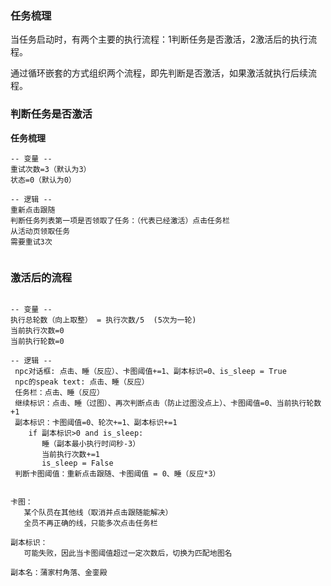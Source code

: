 
   
### 任务梳理

 当任务启动时，有两个主要的执行流程：1判断任务是否激活，2激活后的执行流程。

 通过循环嵌套的方式组织两个流程，即先判断是否激活，如果激活就执行后续流程。


### 判断任务是否激活


**任务梳理**

```text
-- 变量 --
重试次数=3（默认为3）
状态=0（默认为0）

-- 逻辑 --
重新点击跟随
判断任务列表第一项是否领取了任务：（代表已经激活）点击任务栏
从活动页领取任务
需要重试3次
   
```


### 激活后的流程

```text

-- 变量 --
执行总轮数（向上取整） = 执行次数/5  (5次为一轮)
当前执行次数=0
当前执行轮数=0

-- 逻辑 --
 npc对话框: 点击、睡（反应）、卡图阈值+=1、副本标识=0、is_sleep = True
 npc的speak text: 点击、睡（反应）
 任务栏：点击、睡（反应）
 继续标识：点击、睡（过图）、再次判断点击（防止过图没点上）、卡图阈值=0、当前执行轮数+1
 副本标识：卡图阈值=0、轮次+=1、副本标识+=1
    if 副本标识>0 and is_sleep:
       睡（副本最小执行时间秒-3）
       当前执行次数+=1
       is_sleep = False
 判断卡图阈值：重新点击跟随、卡图阈值 = 0、睡（反应*3）


卡图：
   某个队员在其他线（取消并点击跟随能解决）
   全员不再正确的线，只能多次点击任务栏
   
副本标识：
   可能失败，因此当卡图阈值超过一定次数后，切换为匹配地图名
   
副本名：蒲家村角落、金銮殿
 
```
   

